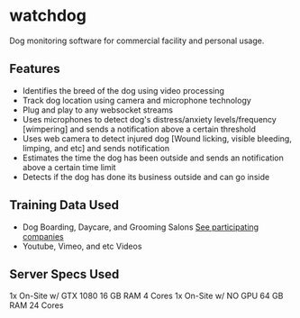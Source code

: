 # watchdog
Dog monitoring software for commercial facility and personal usage.

## Features
* Identifies the breed of the dog using video processing
* Track dog location using camera and microphone technology
* Plug and play to any websocket streams
* Uses microphones to detect dog's distress/anxiety levels/frequency [wimpering] and sends a notification above a certain threshold
* Uses web camera to detect injured dog [Wound licking, visible bleeding, limping, and etc] and sends notification
* Estimates the time the dog has been outside and sends an notification above a certain time limit
* Detects if the dog has done its business outside and can go inside 

## Training Data Used
* Dog Boarding, Daycare, and Grooming Salons [See participating companies](https://github.com/saandre15/watchdog/blob/main/PARTICPATION.md)
* Youtube, Vimeo, and etc Videos

## Server Specs Used
1x On-Site w/ GTX 1080 16 GB RAM 4 Cores
1x On-Site w/ NO GPU 64 GB RAM 24 Cores
